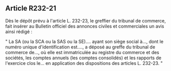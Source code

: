 Article R232-21
----
Dès le dépôt prévu à l'article L. 232-23, le greffier du tribunal de commerce,
fait insérer au Bulletin officiel des annonces civiles et commerciales un avis
ainsi rédigé :

" La SA (ou la SCA ou la SAS ou la SE).... ayant son siège social à..., dont le
numéro unique d'identification est...., a déposé au greffe du tribunal de
commerce de..., où elle est immatriculée au registre du commerce et des
sociétés, les comptes annuels (les comptes consolidés) et les rapports de
l'exercice clos le... en application des dispositions des articles L. 232-23. "
